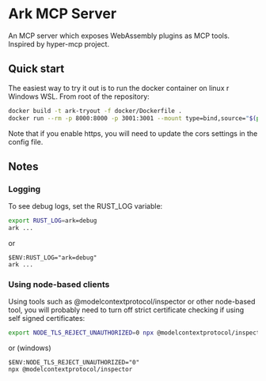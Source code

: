 # Ark MCP Server

An MCP server which exposes WebAssembly plugins as MCP tools.
Inspired by hyper-mcp project.


## Quick start

The easiest way to try it out is to run the docker container on linux r Windows WSL. From root of the repository:

```bash
docker build -t ark-tryout -f docker/Dockerfile .
docker run --rm -p 8000:8000 -p 3001:3001 --mount type=bind,source="$(pwd)/docker/config.yaml",target=/etc/ark.config.yaml,readonly  ark-tryout
```

Note that if you enable https, you will need to update the cors settings in the config file.


## Notes

### Logging

To see debug logs, set the RUST_LOG variable:

```bash
export RUST_LOG=ark=debug
ark ...
```

or

```pwsh
$ENV:RUST_LOG="ark=debug"
ark ...
```

### Using node-based clients

Using tools such as @modelcontextprotocol/inspector or other node-based tool, you will probably need to turn off strict certificate checking if
using self signed certificates:

```bash
export NODE_TLS_REJECT_UNAUTHORIZED=0 npx @modelcontextprotocol/inspector
```

or (windows)

```pwsh
$ENV:NODE_TLS_REJECT_UNAUTHORIZED="0"
npx @modelcontextprotocol/inspector
```


